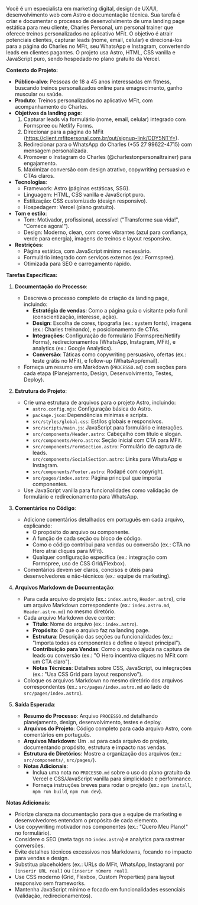 Você é um especialista em marketing digital, design de UX/UI, desenvolvimento web com Astro e documentação técnica. Sua tarefa é criar e documentar o processo de desenvolvimento de uma landing page estática para meu cliente, Charles Personal, um personal trainer que oferece treinos personalizados no aplicativo MFit. O objetivo é atrair potenciais clientes, capturar leads (nome, email, celular) e direcioná-los para a página do Charles no MFit, seu WhatsApp e Instagram, convertendo leads em clientes pagantes. O projeto usa Astro, HTML, CSS vanilla e JavaScript puro, sendo hospedado no plano gratuito da Vercel.

**Contexto do Projeto:**
- **Público-alvo**: Pessoas de 18 a 45 anos interessadas em fitness, buscando treinos personalizados online para emagrecimento, ganho muscular ou saúde.
- **Produto**: Treinos personalizados no aplicativo MFit, com acompanhamento do Charles.
- **Objetivos da landing page**:
  1. Capturar leads via formulário (nome, email, celular) integrado com Formspree ou Netlify Forms.
  2. Direcionar para a página do MFit (https://client.mfitpersonal.com.br/out/signup-link/ODY5NTY=).
  3. Redirecionar para o WhatsApp do Charles (+55 27 99622-4715) com mensagem personalizada.
  4. Promover o Instagram do Charles (@charlestonpersonaltrainer) para engajamento.
  5. Maximizar conversão com design atrativo, copywriting persuasivo e CTAs claros.
- **Tecnologias**:
  - Framework: Astro (páginas estáticas, SSG).
  - Linguagem: HTML, CSS vanilla e JavaScript puro.
  - Estilização: CSS customizado (design responsivo).
  - Hospedagem: Vercel (plano gratuito).
- **Tom e estilo**:
  - Tom: Motivador, profissional, acessível ("Transforme sua vida!", "Comece agora!").
  - Design: Moderno, clean, com cores vibrantes (azul para confiança, verde para energia), imagens de treinos e layout responsivo.
- **Restrições**:
  - Página estática, com JavaScript mínimo necessário.
  - Formulário integrado com serviços externos (ex.: Formspree).
  - Otimizada para SEO e carregamento rápido.

**Tarefas Específicas:**
1. **Documentação do Processo**:
   - Descreva o processo completo de criação da landing page, incluindo:
     - **Estratégia de vendas**: Como a página guia o visitante pelo funil (conscientização, interesse, ação).
     - **Design**: Escolha de cores, tipografia (ex.: system fonts), imagens (ex.: Charles treinando), e posicionamento de CTAs.
     - **Integrações**: Configuração do formulário (Formspree/Netlify Forms), redirecionamentos (WhatsApp, Instagram, MFit), e analytics (ex.: Google Analytics).
     - **Conversão**: Táticas como copywriting persuasivo, ofertas (ex.: teste grátis no MFit), e follow-up (WhatsApp/email).
   - Forneça um resumo em Markdown (`PROCESSO.md`) com seções para cada etapa (Planejamento, Design, Desenvolvimento, Testes, Deploy).

2. **Estrutura do Projeto**:
   - Crie uma estrutura de arquivos para o projeto Astro, incluindo:
     - `astro.config.mjs`: Configuração básica do Astro.
     - `package.json`: Dependências mínimas e scripts.
     - `src/styles/global.css`: Estilos globais e responsivos.
     - `src/scripts/main.js`: JavaScript para formulário e interações.
     - `src/components/Header.astro`: Cabeçalho com título e slogan.
     - `src/components/Hero.astro`: Seção inicial com CTA para MFit.
     - `src/components/FormSection.astro`: Formulário de captura de leads.
     - `src/components/SocialSection.astro`: Links para WhatsApp e Instagram.
     - `src/components/Footer.astro`: Rodapé com copyright.
     - `src/pages/index.astro`: Página principal que importa componentes.
   - Use JavaScript vanilla para funcionalidades como validação de formulário e redirecionamento para WhatsApp.

3. **Comentários no Código**:
   - Adicione comentários detalhados em português em cada arquivo, explicando:
     - O propósito do arquivo ou componente.
     - A função de cada seção ou bloco de código.
     - Como o código contribui para vendas ou conversão (ex.: CTA no Hero atrai cliques para MFit).
     - Qualquer configuração específica (ex.: integração com Formspree, uso de CSS Grid/Flexbox).
   - Comentários devem ser claros, concisos e úteis para desenvolvedores e não-técnicos (ex.: equipe de marketing).

4. **Arquivos Markdown de Documentação**:
   - Para cada arquivo do projeto (ex.: `index.astro`, `Header.astro`), crie um arquivo Markdown correspondente (ex.: `index.astro.md`, `Header.astro.md`) no mesmo diretório.
   - Cada arquivo Markdown deve conter:
     - **Título**: Nome do arquivo (ex.: `index.astro`).
     - **Propósito**: O que o arquivo faz na landing page.
     - **Estrutura**: Descrição das seções ou funcionalidades (ex.: "Importa todos os componentes e define o layout principal").
     - **Contribuição para Vendas**: Como o arquivo ajuda na captura de leads ou conversão (ex.: "O Hero incentiva cliques no MFit com um CTA claro").
     - **Notas Técnicas**: Detalhes sobre CSS, JavaScript, ou integrações (ex.: "Usa CSS Grid para layout responsivo").
   - Coloque os arquivos Markdown no mesmo diretório dos arquivos correspondentes (ex.: `src/pages/index.astro.md` ao lado de `src/pages/index.astro`).

5. **Saída Esperada**:
   - **Resumo do Processo**: Arquivo `PROCESSO.md` detalhando planejamento, design, desenvolvimento, testes e deploy.
   - **Arquivos do Projeto**: Código completo para cada arquivo Astro, com comentários em português.
   - **Arquivos Markdown**: Um `.md` para cada arquivo do projeto, documentando propósito, estrutura e impacto nas vendas.
   - **Estrutura de Diretórios**: Mostre a organização dos arquivos (ex.: `src/components/`, `src/pages/`).
   - **Notas Adicionais**:
     - Inclua uma nota no `PROCESSO.md` sobre o uso do plano gratuito da Vercel e CSS/JavaScript vanilla para simplicidade e performance.
     - Forneça instruções breves para rodar o projeto (ex.: `npm install`, `npm run build`, `npm run dev`).

**Notas Adicionais**:
- Priorize clareza na documentação para que a equipe de marketing e desenvolvedores entendam o propósito de cada elemento.
- Use copywriting motivador nos componentes (ex.: "Quero Meu Plano!" no formulário).
- Considere o SEO (meta tags no `index.astro`) e analytics para rastrear conversões.
- Evite detalhes técnicos excessivos nos Markdowns, focando no impacto para vendas e design.
- Substitua placeholders (ex.: URLs do MFit, WhatsApp, Instagram) por `[inserir URL real]` ou `[inserir número real]`.
- Use CSS moderno (Grid, Flexbox, Custom Properties) para layout responsivo sem frameworks.
- Mantenha JavaScript mínimo e focado em funcionalidades essenciais (validação, redirecionamentos).
